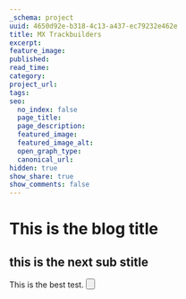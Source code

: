 ```yaml
---
_schema: project
uuid: 4650d92e-b318-4c13-a437-ec79232e462e
title: MX Trackbuilders
excerpt:
feature_image:
published:
read_time:
category:
project_url:
tags:
seo:
  no_index: false
  page_title:
  page_description:
  featured_image:
  featured_image_alt:
  open_graph_type:
  canonical_url:
hidden: true
show_share: true
show_comments: false
---
```


# This is the blog title

## this is the next sub stitle

This is the best test. <Button label="hello world" />